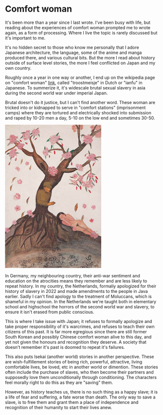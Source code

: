 # Comfort woman

It's been more than a year since I last wrote. I've been busy with life, but
reading about the experiences of comfort woman prompted me to wrote again, as a
form of processing. Where I live the topic is rarely discussed but it's
important to me.

It's no hidden secret to those who know me personally that I adore Japanese
architecture, the language, some of the anime and manga produced there, and
various cultural bits. But the more I read about history outside of surface
level stories, the more I feel conflicted on Japan and my own country.

Roughly once a year in one way or another, I end up on the wikipedia page on
"comfort woman" [link](https://en.wikipedia.org/wiki/Comfort_women), called
"troostmeisje" in Dutch or "ianfu" in Japanese. To summerize it, it's widescale
brutal sexual slavery in asia during the second world war under imperial Japan.

Brutal doesn't do it justice, but I can't find another word. These woman are
tricked into or kidnapped to serve in "comfort stations" (imprisonment camps)
where they are tortured and electrically shocked into submission and raped by
10-20 men a day, 5-10 on the low end and sometimes 30-50.

![img](./assets/img/20251003-1/kang-duk-kyung_stolen-innocence.jpg)

In Germany, my neighbouring country, their anti-war sentiment and education on
the atrocities means they remember and are less likely to repeat history. In
my country, the Netherlands, formaliy apologized for their history of slavery
in 2022 and made amendments to the people in Java earlier. Sadly I can't find
apology to the treatment of Moluccans, which is shameful in my opinion. In the
Netherlands we're taught both in elementary school and highschool the horrors
of the second world war and slavery, to ensure it isn't erased from public
conscious.

This is where I take issue with Japan; it refuses to formally apologize and
take proper responsibility of it's warcrimes, and refuses to teach their own
citizens of this past. It is far more egregious since there are still former
South Korean and possibly Chinese comfort woman alive to this day, and yet not
given the honours and recognition they deserve. A society that doesn't remember
it's past is doomed to repeat it's failures.

This also puts Isekai (another world) stories in another perspective. These are
wish-fulfillement stories of being rich, powerful, attractive, living
comfortable lives, be loved, etc in another world or dimention. These stories
often include the purchase of slaves, who then become their partners and
supposedly love them unconditionally through conditioning. The characters feel
morally right to do this as they are "saving" them.

However, as history teaches us, there is no such thing as a happy slave; it is
a life of fear and suffering, a fate worse than death. The only way to save a
slave, is to free them and grant them a place of independence and recognition
of their humanity to start their lives anew.
